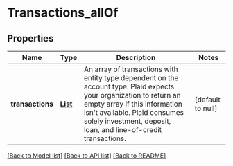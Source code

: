# Transactions_allOf
## Properties

| Name | Type | Description | Notes |
|------------ | ------------- | ------------- | -------------|
| **transactions** | [**List**](oneOf&lt;object,object,object,object&gt;.md) | An array of transactions with entity type dependent on the account type.  Plaid expects your organization to return an empty array if this information isn&#39;t available. Plaid consumes solely investment, deposit, loan, and line-of-credit transactions.  | [default to null] |

[[Back to Model list]](../README.md#documentation-for-models) [[Back to API list]](../README.md#documentation-for-api-endpoints) [[Back to README]](../README.md)

